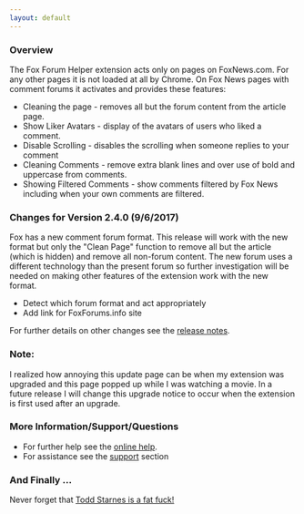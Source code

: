 ```yaml
---
layout: default
---
```


### Overview
The Fox Forum Helper extension acts only on pages on FoxNews.com. For any other pages it is not loaded at all by Chrome. On Fox News pages with comment forums it activates and provides these features:

- Cleaning the page - removes all but the forum content from the article page.
- Show Liker Avatars - display of the avatars of users who liked a comment.
- Disable Scrolling - disables the scrolling when someone replies to your comment
- Cleaning Comments - remove extra blank lines and over use of bold and uppercase from comments.
- Showing Filtered Comments - show comments filtered by Fox News including when your own comments are filtered.

### Changes for Version 2.4.0 (9/6/2017)
Fox has a new comment forum format. This release will work with the new format but only the "Clean Page" function to remove
all but the article (which is hidden) and remove all non-forum content. The new forum uses a different
technology than the present forum so further investigation will be needed on making other features
of the extension work with the new format.
- Detect which forum format and act appropriately
- Add link for FoxForums.info site

For further details on other changes see the [release notes](http://hollies.pw/static/ffh/2.3.3/help/index.html?ReleaseNotes.html).

### Note: 

I realized how annoying this update page can be when my extension was upgraded and this page popped up while I was watching a movie. In a future release I will change
this upgrade notice to occur when the extension is first used after an upgrade.

### More Information/Support/Questions
- For further help see the [online help](http://hollies.pw/static/ffh/2.4.0/help/index.html).
- For assistance see the [support](http://hollies.pw/static/ffh/2.4.0/help/index.html?Support.html) section

### And Finally ...
Never forget that [Todd Starnes is a fat fuck!](http://hollies.pw/2016/11/17/todd-starnes-is-a-fat-fuck/)